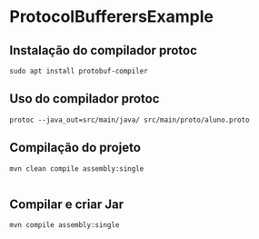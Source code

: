 # ProtocolBufferersExample

## Instalação do compilador protoc

```
sudo apt install protobuf-compiler
```

## Uso do compilador protoc

```
protoc --java_out=src/main/java/ src/main/proto/aluno.proto
```

## Compilação do projeto

```
mvn clean compile assembly:single


```
## Compilar e criar Jar
```
mvn compile assembly:single
```